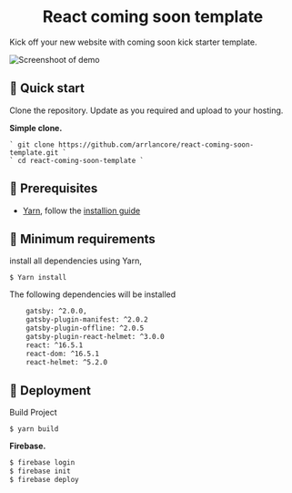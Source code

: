 <h1 align="center">
  React coming soon template
</h1>

Kick off your new website with coming soon kick starter template.

![Screenshoot of demo](https://user-images.githubusercontent.com/16473868/47648801-21516480-dba1-11e8-8ff8-2091c13aadcb.png)

## 🚀 Quick start

Clone the repository. Update as you required and upload to your hosting. 

**Simple clone.**

    ` git clone https://github.com/arrlancore/react-coming-soon-template.git `
    ` cd react-coming-soon-template `

## 🚀 Prerequisites
* <a href="https://yarnpkg.com/en/">Yarn</a>, follow the <a href="https://yarnpkg.com/en/docs/install">installion guide</a>

## 🚀 Minimum requirements
install all dependencies using Yarn,

    $ Yarn install

The following dependencies will be installed
```sh
    gatsby: ^2.0.0,
    gatsby-plugin-manifest: ^2.0.2
    gatsby-plugin-offline: ^2.0.5
    gatsby-plugin-react-helmet: ^3.0.0
    react: ^16.5.1
    react-dom: ^16.5.1
    react-helmet: ^5.2.0
```

## 🚀 Deployment
Build Project

    $ yarn build

**Firebase.**
```sh
$ firebase login
$ firebase init
$ firebase deploy
```
